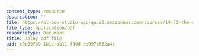 ```yaml
---
content_type: resource
description: ''
file: https://ol-ocw-studio-app-qa.s3.amazonaws.com/courses/14-73-the-challenge-of-world-poverty-spring-2011/e0c097b91b1eab11f80dee997c862a4c_nc7dDE4_3zs.pdf
file_type: application/pdf
resourcetype: Document
title: 3play pdf file
uid: e0c097b9-1b1e-ab11-f80d-ee997c862a4c
---
```

